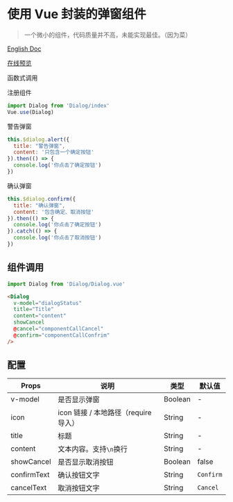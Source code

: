 # 使用 Vue 封装的弹窗组件
> 一个微小的组件，代码质量并不高，未能实现最佳。（因为菜）

[English Doc](/Y-Hui/Dialog-vue/blob/master/README.md)

[在线预览](https://y-hui.github.io/Dialog-vue/dist/)

函数式调用

注册组件
```javascript
import Dialog from 'Dialog/index'
Vue.use(Dialog)
```

警告弹窗
```javascript
this.$dialog.alert({
  title: "警告弹窗",
  content: '只包含一个确定按钮'
}).then(() => {
  console.log('你点击了确定按钮')
})
```
确认弹窗
```javascript
this.$dialog.confirm({
  title: "确认弹窗",
  content: '包含确定、取消按钮'
}).then(() => {
  console.log('你点击了确定按钮')
}).catch(() => {
  console.log('你点击了取消按钮')
})
```

## 组件调用

```javascript
import Dialog from 'Dialog/Dialog.vue'
```

```html
<Dialog
  v-model="dialogStatus"
  title="Title"
  content="content"
  showCancel
  @cancel="componentCallCancel"
  @confirm="componentCallConfrim"
/>
```

## 配置

| Props       | 说明                                 | 类型    | 默认值    |
| ----------- | ------------------------------------ | ------- | --------- |
| v-model     | 是否显示弹窗                         | Boolean | -         |
| icon        | icon 链接 / 本地路径（require 导入） | String  | -         |
| title       | 标题                                 | String  | -         |
| content     | 文本内容。支持`\n`换行               | String  | -         |
| showCancel  | 是否显示取消按钮                     | Boolean | false     |
| confirmText | 确认按钮文字                         | String  | `Confirm` |
| cancelText  | 取消按钮文字                         | String  | `Cancel`  |

